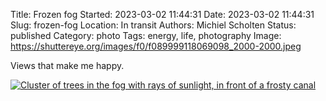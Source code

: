 Title: Frozen fog
Started: 2023-03-02 11:44:31
Date: 2023-03-02 11:44:31
Slug: frozen-fog
Location: In transit
Authors: Michiel Scholten
Status: published
Category: photo
Tags: energy, life, photography
Image: https://shuttereye.org/images/f0/f089999118069098_2000-2000.jpeg

Views that make me happy.

[![Cluster of trees in the fog with rays of sunlight, in front of a frosty canal](https://shuttereye.org/images/f0/f089999118069098_2000-2000.jpeg)](https://shuttereye.org/photolog/PXL_20230301_073911460-01.jpeg/view/)
